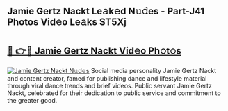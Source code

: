 ## Jamie Gertz Nackt Le𝚊k𝚎d N𝚞𝚍es - Part-J41 Photos Vid𝚎o Le𝚊ks ST5Xj

# <h2><a href="http://fbake4.evod.top/?m=Jamie+Gertz+Nackt">🔗 👉🔴 Jamie Gertz Nackt Vid𝚎o Ph𝚘t𝚘s</a></h2>

[![Jamie Gertz Nackt N𝚞d𝚎s](https://i.imgur.com/8V9OHl7.gif)](http://fbake4.evod.top/?m=Jamie+Gertz+Nackt)
Social media personality Jamie Gertz Nackt and content creator, famed for publishing dance and lifestyle material through viral dance trends and brief videos. Public servant Jamie Gertz Nackt, celebrated for their dedication to public service and commitment to the greater good. 

